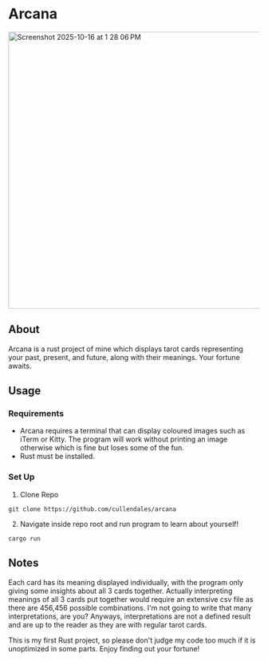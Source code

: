 # Arcana

<img width="699" height="555" alt="Screenshot 2025-10-16 at 1 28 06 PM" src="https://github.com/user-attachments/assets/1d6945fb-1094-4bc3-92b1-f4f35d6f4326" />

## About
Arcana is a rust project of mine which displays tarot cards representing your past, present, and future, along with their meanings. Your fortune awaits.

## Usage

### Requirements
- Arcana requires a terminal that can display coloured images such as iTerm or Kitty. The program will work without printing an image otherwise which is fine but loses some of the fun.
- Rust must be installed.

### Set Up
1. Clone Repo
```
git clone https://github.com/cullendales/arcana
```
2. Navigate inside repo root and run program to learn about yourself!
```
cargo run
```

## Notes
Each card has its meaning displayed individually, with the program only giving some insights about all 3 cards together. Actually interpreting meanings of all 3 cards put together would require an extensive csv file as there are 456,456 possible combinations. I'm not going to write that many interpretations, are you? Anyways, interpretations are not a defined result and are up to the reader as they are with regular tarot cards.

This is my first Rust project, so please don't judge my code too much if it is unoptimized in some parts. Enjoy finding out your fortune!

